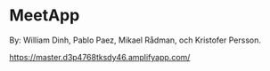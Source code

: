 # MeetApp

By: William Dinh, Pablo Paez, Mikael Rådman, och Kristofer Persson.

https://master.d3p4768tksdy46.amplifyapp.com/
